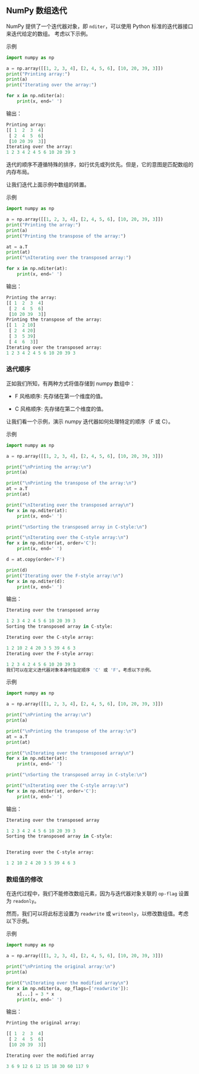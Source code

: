 ## NumPy 数组迭代

NumPy 提供了一个迭代器对象，即 `nditer`，可以使用 Python 标准的迭代器接口来迭代给定的数组。
考虑以下示例。

示例
```python
import numpy as np

a = np.array([[1, 2, 3, 4], [2, 4, 5, 6], [10, 20, 39, 3]])
print("Printing array:")
print(a)
print("Iterating over the array:")

for x in np.nditer(a):
    print(x, end=' ')
```
输出：
```python
Printing array:
[[ 1  2  3  4]
 [ 2  4  5  6]
 [10 20 39  3]]
Iterating over the array:
1 2 3 4 2 4 5 6 10 20 39 3
```
迭代的顺序不遵循特殊的排序，如行优先或列优先。但是，它的意图是匹配数组的内存布局。

让我们迭代上面示例中数组的转置。

示例
```python
import numpy as np

a = np.array([[1, 2, 3, 4], [2, 4, 5, 6], [10, 20, 39, 3]])
print("Printing the array:")
print(a)
print("Printing the transpose of the array:")

at = a.T
print(at)
print("\nIterating over the transposed array:")

for x in np.nditer(at):
    print(x, end=' ')
```
输出：
```python
Printing the array:
[[ 1  2  3  4]
 [ 2  4  5  6]
 [10 20 39  3]]
Printing the transpose of the array:
[[ 1  2 10]
 [ 2  4 20]
 [ 3  5 39]
 [ 4  6  3]]
Iterating over the transposed array:
1 2 3 4 2 4 5 6 10 20 39 3
```

### 迭代顺序
正如我们所知，有两种方式将值存储到 numpy 数组中：

- F 风格顺序: 先存储在第一个维度的值。

- C 风格顺序: 先存储在第二个维度的值。

让我们看一个示例，演示 numpy 迭代器如何处理特定的顺序（F 或 C）。

示例
```python
import numpy as np

a = np.array([[1, 2, 3, 4], [2, 4, 5, 6], [10, 20, 39, 3]])

print("\nPrinting the array:\n")
print(a)

print("\nPrinting the transpose of the array:\n")
at = a.T
print(at)

print("\nIterating over the transposed array\n")
for x in np.nditer(at):
    print(x, end=' ')

print("\nSorting the transposed array in C-style:\n")

print("\nIterating over the C-style array:\n")
for x in np.nditer(at, order='C'):
    print(x, end=' ')

d = at.copy(order='F')

print(d)
print("Iterating over the F-style array:\n")
for x in np.nditer(d):
    print(x, end=' ')
```

输出：
```python
Iterating over the transposed array

1 2 3 4 2 4 5 6 10 20 39 3
Sorting the transposed array in C-style:

Iterating over the C-style array:

1 2 10 2 4 20 3 5 39 4 6 3
Iterating over the F-style array:

1 2 3 4 2 4 5 6 10 20 39 3
我们可以在定义迭代器对象本身时指定顺序 'C' 或 'F'。考虑以下示例。
```

示例
```python
import numpy as np

a = np.array([[1, 2, 3, 4], [2, 4, 5, 6], [10, 20, 39, 3]])

print("\nPrinting the array:\n")
print(a)

print("\nPrinting the transpose of the array:\n")
at = a.T
print(at)

print("\nIterating over the transposed array\n")
for x in np.nditer(at):
    print(x, end=' ')

print("\nSorting the transposed array in C-style:\n")

print("\nIterating over the C-style array:\n")
for x in np.nditer(at, order='C'):
    print(x, end=' ')
```
输出：
```python
Iterating over the transposed array

1 2 3 4 2 4 5 6 10 20 39 3
Sorting the transposed array in C-style:


Iterating over the C-style array:

1 2 10 2 4 20 3 5 39 4 6 3
```

### 数组值的修改
在迭代过程中，我们不能修改数组元素，因为与迭代器对象关联的 `op-flag` 设置为 `readonly`。

然而，我们可以将此标志设置为 `readwrite` 或 `writeonly`，以修改数组值。考虑以下示例。

示例
```python
import numpy as np

a = np.array([[1, 2, 3, 4], [2, 4, 5, 6], [10, 20, 39, 3]])

print("\nPrinting the original array:\n")
print(a)

print("\nIterating over the modified array\n")
for x in np.nditer(a, op_flags=['readwrite']):
    x[...] = 3 * x
    print(x, end=' ')
```
输出：
```python
Printing the original array:

[[ 1  2  3  4]
 [ 2  4  5  6]
 [10 20 39  3]]

Iterating over the modified array

3 6 9 12 6 12 15 18 30 60 117 9
```
